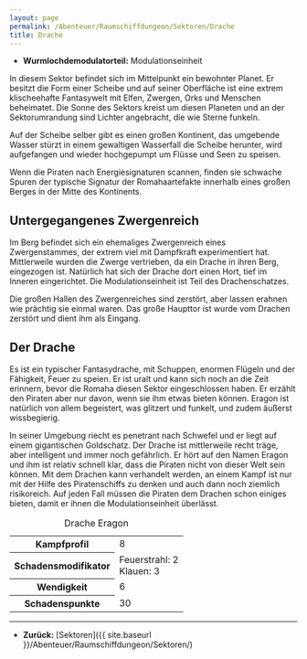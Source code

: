 ```yaml
---
layout: page
permalink: /Abenteuer/Raumschiffdungeon/Sektoren/Drache
title: Drache
---
```




- **Wurmlochdemodulatorteil:** Modulationseinheit

In diesem Sektor befindet sich im Mittelpunkt ein bewohnter Planet. Er besitzt die Form einer Scheibe und auf seiner Oberfläche ist eine extrem klischeehafte Fantasywelt mit Elfen, Zwergen, Orks und Menschen beheimatet. Die Sonne des Sektors kreist um diesen Planeten und an der Sektorumrandung sind Lichter angebracht, die wie Sterne funkeln.

Auf der Scheibe selber gibt es einen großen Kontinent, das umgebende Wasser stürzt in einem gewaltigen Wasserfall die Scheibe herunter, wird aufgefangen und wieder hochgepumpt um Flüsse und Seen zu speisen.

Wenn die Piraten nach Energiesignaturen scannen, finden sie schwache Spuren der typische Signatur der Romahaartefakte innerhalb eines großen Berges in der Mitte des Kontinents.

## Untergegangenes Zwergenreich

Im Berg befindet sich ein ehemaliges Zwergenreich eines Zwergenstammes, der extrem viel mit Dampfkraft experimentiert hat. Mittlerweile wurden die Zwerge vertrieben, da ein Drache in ihren Berg, eingezogen ist. Natürlich hat sich der Drache dort einen Hort, tief im Inneren eingerichtet. Die Modulationseinheit ist Teil des Drachenschatzes.

Die großen Hallen des Zwergenreiches sind zerstört, aber lassen erahnen wie prächtig sie einmal waren. Das große Haupttor ist wurde vom Drachen zerstört und dient ihm als Eingang.

## Der Drache

Es ist ein typischer Fantasydrache, mit Schuppen, enormen Flügeln und der Fähigkeit, Feuer zu speien. Er ist uralt und kann sich noch an die Zeit erinnern, bevor die Romaha diesen Sektor eingeschlossen haben. Er erzählt den Piraten aber nur davon, wenn sie ihm etwas bieten können. Eragon ist natürlich von allem begeistert, was glitzert und funkelt, und zudem äußerst wissbegierig.

In seiner Umgebung riecht es penetrant nach Schwefel und er liegt auf einem gigantischen Goldschatz. Der Drache ist mittlerweile recht träge, aber intelligent und immer noch gefährlich. Er hört auf den Namen Eragon und ihm ist relativ schnell klar, dass die Piraten nicht von dieser Welt sein können. Mit dem Drachen kann verhandelt werden, an einem Kampf ist nur mit der Hilfe des Piratenschiffs zu denken und auch dann noch ziemlich risikoreich. Auf jeden Fall müssen die Piraten dem Drachen schon einiges bieten, damit er ihnen die Modulationseinheit überlässt.

<table>
<caption>Drache Eragon</caption>
<tbody>
<tr><th>Kampfprofil</th><td>8</td></tr>
<tr><th>Schadensmodifikator</th><td>Feuerstrahl: 2<br/>
Klauen: 3</td></tr>
<tr><th>Wendigkeit</th><td>6</td></tr>
<tr><th>Schadenspunkte</th><td>30</td></tr>
</tbody>
</table>

***

- **Zurück:** [Sektoren]({{ site.baseurl }}/Abenteuer/Raumschiffdungeon/Sektoren/)
